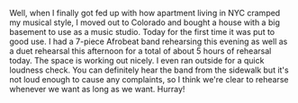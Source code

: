 Well, when I finally got fed up with how apartment living in NYC cramped my musical style, I moved out to Colorado and bought a house with a big basement to use as a music studio. Today for the first time it was put to good use. I had a 7-piece Afrobeat band rehearsing this evening as well as a duet rehearsal this afternoon for a total of about 5 hours of rehearsal today. The space is working out nicely. I even ran outside for a quick loudness check. You can definitely hear the band from the sidewalk but it's not loud enough to cause any complaints, so I think we're clear to rehearse whenever we want as long as we want. Hurray!